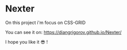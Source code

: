 # Nexter
On this project i'm focus on CSS-GRID

You can see it on: https://diangrigorov.github.io/Nexter/

I hope you like it 😎 !
